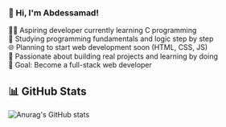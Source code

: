 ### 👋 Hi, I'm Abdessamad!  
👨‍💻 Aspiring developer currently learning C programming  
📘 Studying programming fundamentals and logic step by step  
🌐 Planning to start web development soon (HTML, CSS, JS)  
🧠 Passionate about building real projects and learning by doing  
🎯 Goal: Become a full-stack web developer

## 📊 GitHub Stats
![Anurag's GitHub stats](https://github-readme-stats.vercel.app/api?username=dooublee&show_icons=true&theme=radical)

